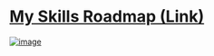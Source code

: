 # [My Skills Roadmap (Link)](https://roadmap.sh/r/learning-roadmap-uzogj)


[![image](https://github.com/HubiBoar/HubiBoar/assets/150520704/b2b68897-f354-415f-9aa7-d1d75d3ef651)](https://roadmap.sh/r/learning-roadmap-uzogj)
